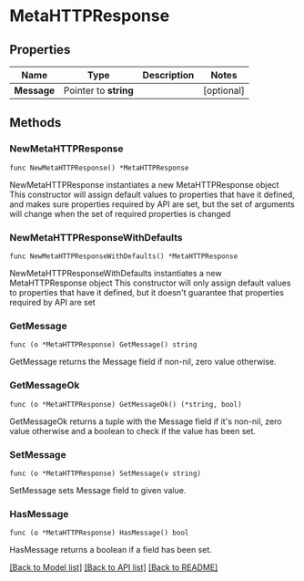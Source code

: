 # MetaHTTPResponse

## Properties

Name | Type | Description | Notes
------------ | ------------- | ------------- | -------------
**Message** | Pointer to **string** |  | [optional] 

## Methods

### NewMetaHTTPResponse

`func NewMetaHTTPResponse() *MetaHTTPResponse`

NewMetaHTTPResponse instantiates a new MetaHTTPResponse object
This constructor will assign default values to properties that have it defined,
and makes sure properties required by API are set, but the set of arguments
will change when the set of required properties is changed

### NewMetaHTTPResponseWithDefaults

`func NewMetaHTTPResponseWithDefaults() *MetaHTTPResponse`

NewMetaHTTPResponseWithDefaults instantiates a new MetaHTTPResponse object
This constructor will only assign default values to properties that have it defined,
but it doesn't guarantee that properties required by API are set

### GetMessage

`func (o *MetaHTTPResponse) GetMessage() string`

GetMessage returns the Message field if non-nil, zero value otherwise.

### GetMessageOk

`func (o *MetaHTTPResponse) GetMessageOk() (*string, bool)`

GetMessageOk returns a tuple with the Message field if it's non-nil, zero value otherwise
and a boolean to check if the value has been set.

### SetMessage

`func (o *MetaHTTPResponse) SetMessage(v string)`

SetMessage sets Message field to given value.

### HasMessage

`func (o *MetaHTTPResponse) HasMessage() bool`

HasMessage returns a boolean if a field has been set.


[[Back to Model list]](../README.md#documentation-for-models) [[Back to API list]](../README.md#documentation-for-api-endpoints) [[Back to README]](../README.md)


